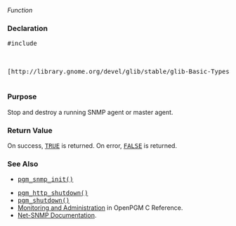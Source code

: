 _Function_
### Declaration ###
<pre>
#include <pgm/snmp.h><br>
<br>
[http://library.gnome.org/devel/glib/stable/glib-Basic-Types.html#gboolean gboolean] *pgm_snmp_shutdown* (void);<br>
</pre>

### Purpose ###
Stop and destroy a running SNMP agent or master agent.

### Return Value ###
On success, <tt><a href='http://library.gnome.org/devel/glib/stable/glib-Standard-Macros.html#TRUE--CAPS'>TRUE</a></tt> is returned.  On error, <tt><a href='http://library.gnome.org/devel/glib/stable/glib-Standard-Macros.html#FALSE--CAPS'>FALSE</a></tt> is returned.

### See Also ###
  * <tt><a href='OpenPgm2CReferencePgmSnmpInit.md'>pgm_snmp_init()</a></tt><br>
<ul><li><tt><a href='OpenPgm2CReferencePgmHttpShutdown.md'>pgm_http_shutdown()</a></tt><br>
</li><li><tt><a href='OpenPgm2CReferencePgmShutdown.md'>pgm_shutdown()</a></tt><br>
</li><li><a href='OpenPgm2CReferenceMonitoringAndAdministration.md'>Monitoring and Administration</a> in OpenPGM C Reference.<br>
</li><li><a href='http://net-snmp.sourceforge.net/docs/readmefiles.html'>Net-SNMP Documentation</a>.